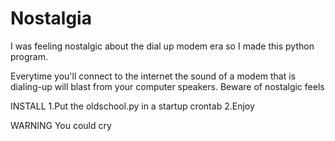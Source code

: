 # Nostalgia
I was feeling nostalgic about the dial up modem era so I made this python program.

Everytime you'll connect to the internet the sound of a modem that is dialing-up will blast from your computer speakers. 
Beware of nostalgic feels

INSTALL
1.Put the oldschool.py in a startup crontab
2.Enjoy

WARNING
You could cry


